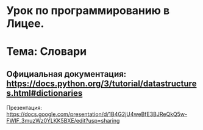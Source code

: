 # Урок по программированию в Лицее.
# Тема: Словари
## Официальная документация: https://docs.python.org/3/tutorial/datastructures.html#dictionaries 

Презентация: https://docs.google.com/presentation/d/1B4G2jU4weBfE3BJReQkQ5w-FWIF_3muzWz0YLKK5BXE/edit?usp=sharing
